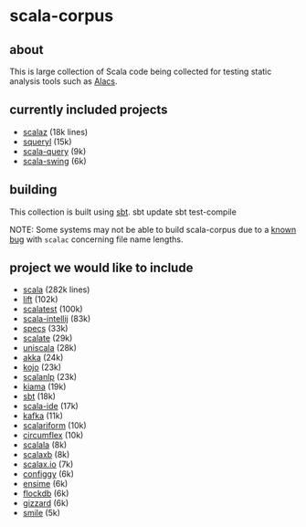 # scala-corpus #
## about ##
This is large collection of Scala code being collected for testing static analysis tools such as [Alacs](https://github.com/alacscala/alacs).

## currently included projects ##
* [scalaz](http://code.google.com/p/scalaz/) (18k lines)
* [squeryl](https://github.com/max-l/Squeryl)  (15k)
* [scala-query](https://github.com/szeiger/scala-query) (9k)
* [scala-swing](https://github.com/ingoem/scala-swing) (6k)

## building  ##
This collection is built using [sbt](http://code.google.com/p/simple-build-tool/).
    sbt update
    sbt test-compile

NOTE: Some systems may not be able to build scala-corpus due to a [known bug](http://lampsvn.epfl.ch/trac/scala/ticket/3623) with `scalac` concerning file name lengths.

## project we would like to include ##
* [scala](https://github.com/scala/scala) (282k lines)
* [lift](https://github.com/lift/lift) (102k)
* [scalatest](http://www.scalatest.org/download) (100k)
* [scala-intellij](http://git.jetbrains.org/?p=idea/scala-plugin.git) (83k)
* [specs](http://code.google.com/p/specs/source/checkout) (33k)
* [scalate](https://github.com/scalate/scalate) (29k)
* [uniscala](http://uniscala.net/mvn/source-repository.html) (28k)
* [akka](https://github.com/jboner/akka) (24k)
* [kojo](http://code.google.com/p/kojo/) (23k)
* [scalanlp](https://github.com/dlwh/scalanlp-core) (23k)
* [kiama](http://code.google.com/p/kiama/) (19k)
* [sbt](http://code.google.com/p/simple-build-tool/source/checkout) (18k)
* [scala-ide](http://www.assembla.com/wiki/show/scala-ide/Source_Code) (17k)
* [kafka](https://github.com/kafka-dev/kafka) (11k)
* [scalariform](https://github.com/mdr/scalariform) (10k)
* [circumflex](https://github.com/inca/circumflex) (10k)
* [scalala](http://code.google.com/p/scalala/) (8k)
* [scalaxb](https://github.com/eed3si9n/scalaxb) (8k)
* [scalax.io](https://github.com/eengbrec/Scalax.IO) (7k)
* [configgy](https://github.com/robey/configgy) (6k)
* [ensime](https://github.com/aemoncannon/ensime) (6k)
* [flockdb](https://github.com/twitter/flockdb) (6k)
* [gizzard](https://github.com/twitter/gizzard) (6k)
* [smile](https://github.com/robey/smile.git) (5k)
